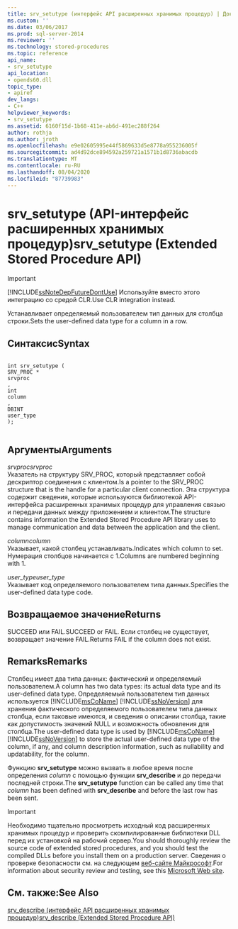 ```yaml
---
title: srv_setutype (интерфейс API расширенных хранимых процедур) | Документы Майкрософт
ms.custom: ''
ms.date: 03/06/2017
ms.prod: sql-server-2014
ms.reviewer: ''
ms.technology: stored-procedures
ms.topic: reference
api_name:
- srv_setutype
api_location:
- opends60.dll
topic_type:
- apiref
dev_langs:
- C++
helpviewer_keywords:
- srv_setutype
ms.assetid: 6160f15d-1b68-411e-ab6d-491ec288f264
author: rothja
ms.author: jroth
ms.openlocfilehash: e9e02605995e44f5869633d5e8778a955236005f
ms.sourcegitcommit: ad4d92dce894592a259721a1571b1d8736abacdb
ms.translationtype: MT
ms.contentlocale: ru-RU
ms.lasthandoff: 08/04/2020
ms.locfileid: "87739983"
---
```

# <a name="srv_setutype-extended-stored-procedure-api"></a><span data-ttu-id="1b834-102">srv_setutype (API-интерфейс расширенных хранимых процедур)</span><span class="sxs-lookup"><span data-stu-id="1b834-102">srv_setutype (Extended Stored Procedure API)</span></span>
    
> [!IMPORTANT]  
>  [!INCLUDE[ssNoteDepFutureDontUse](../../includes/ssnotedepfuturedontuse-md.md)] <span data-ttu-id="1b834-103">Используйте вместо этого интеграцию со средой CLR.</span><span class="sxs-lookup"><span data-stu-id="1b834-103">Use CLR integration instead.</span></span>  
  
 <span data-ttu-id="1b834-104">Устанавливает определяемый пользователем тип данных для столбца строки.</span><span class="sxs-lookup"><span data-stu-id="1b834-104">Sets the user-defined data type for a column in a row.</span></span>  
  
## <a name="syntax"></a><span data-ttu-id="1b834-105">Синтаксис</span><span class="sxs-lookup"><span data-stu-id="1b834-105">Syntax</span></span>  
  
```  
  
int srv_setutype (  
SRV_PROC *  
srvproc  
,  
int   
column  
,   
DBINT  
user_type   
);  
  
```  
  
## <a name="arguments"></a><span data-ttu-id="1b834-106">Аргументы</span><span class="sxs-lookup"><span data-stu-id="1b834-106">Arguments</span></span>  
 <span data-ttu-id="1b834-107">*srvproc*</span><span class="sxs-lookup"><span data-stu-id="1b834-107">*srvproc*</span></span>  
 <span data-ttu-id="1b834-108">Указатель на структуру SRV_PROC, который представляет собой дескриптор соединения с клиентом.</span><span class="sxs-lookup"><span data-stu-id="1b834-108">Is a pointer to the SRV_PROC structure that is the handle for a particular client connection.</span></span> <span data-ttu-id="1b834-109">Эта структура содержит сведения, которые используются библиотекой API-интерфейса расширенных хранимых процедур для управления связью и передачи данных между приложением и клиентом.</span><span class="sxs-lookup"><span data-stu-id="1b834-109">The structure contains information the Extended Stored Procedure API library uses to manage communication and data between the application and the client.</span></span>  
  
 <span data-ttu-id="1b834-110">*column*</span><span class="sxs-lookup"><span data-stu-id="1b834-110">*column*</span></span>  
 <span data-ttu-id="1b834-111">Указывает, какой столбец устанавливать.</span><span class="sxs-lookup"><span data-stu-id="1b834-111">Indicates which column to set.</span></span> <span data-ttu-id="1b834-112">Нумерация столбцов начинается с 1.</span><span class="sxs-lookup"><span data-stu-id="1b834-112">Columns are numbered beginning with 1.</span></span>  
  
 <span data-ttu-id="1b834-113">*user_type*</span><span class="sxs-lookup"><span data-stu-id="1b834-113">*user_type*</span></span>  
 <span data-ttu-id="1b834-114">Указывает код определяемого пользователем типа данных.</span><span class="sxs-lookup"><span data-stu-id="1b834-114">Specifies the user-defined data type code.</span></span>  
  
## <a name="returns"></a><span data-ttu-id="1b834-115">Возвращаемое значение</span><span class="sxs-lookup"><span data-stu-id="1b834-115">Returns</span></span>  
 <span data-ttu-id="1b834-116">SUCCEED или FAIL.</span><span class="sxs-lookup"><span data-stu-id="1b834-116">SUCCEED or FAIL.</span></span> <span data-ttu-id="1b834-117">Если столбец не существует, возвращает значение FAIL.</span><span class="sxs-lookup"><span data-stu-id="1b834-117">Returns FAIL if the column does not exist.</span></span>  
  
## <a name="remarks"></a><span data-ttu-id="1b834-118">Remarks</span><span class="sxs-lookup"><span data-stu-id="1b834-118">Remarks</span></span>  
 <span data-ttu-id="1b834-119">Столбец имеет два типа данных: фактический и определяемый пользователем.</span><span class="sxs-lookup"><span data-stu-id="1b834-119">A column has two data types: its actual data type and its user-defined data type.</span></span> <span data-ttu-id="1b834-120">Определяемый пользователем тип данных используется [!INCLUDE[msCoName](../../includes/msconame-md.md)] [!INCLUDE[ssNoVersion](../../includes/ssnoversion-md.md)] для хранения фактического определяемого пользователем типа данных столбца, если таковые имеются, и сведения о описании столбца, такие как допустимость значений NULL и возможность обновления для столбца.</span><span class="sxs-lookup"><span data-stu-id="1b834-120">The user-defined data type is used by [!INCLUDE[msCoName](../../includes/msconame-md.md)] [!INCLUDE[ssNoVersion](../../includes/ssnoversion-md.md)] to store the actual user-defined data type of the column, if any, and column description information, such as nullability and updatability, for the column.</span></span>  
  
 <span data-ttu-id="1b834-121">Функцию **srv_setutype** можно вызвать в любое время после определения *column* с помощью функции **srv_describe** и до передачи последней строки.</span><span class="sxs-lookup"><span data-stu-id="1b834-121">The **srv_setutype** function can be called any time that *column* has been defined with **srv_describe** and before the last row has been sent.</span></span>  
  
> [!IMPORTANT]  
>  <span data-ttu-id="1b834-122">Необходимо тщательно просмотреть исходный код расширенных хранимых процедур и проверить скомпилированные библиотеки DLL перед их установкой на рабочий сервер.</span><span class="sxs-lookup"><span data-stu-id="1b834-122">You should thoroughly review the source code of extended stored procedures, and you should test the compiled DLLs before you install them on a production server.</span></span> <span data-ttu-id="1b834-123">Сведения о проверке безопасности см. на следующем [веб-сайте Майкрософт](https://go.microsoft.com/fwlink/?LinkID=54761&amp;clcid=0x409https://msdn.microsoft.com/security/).</span><span class="sxs-lookup"><span data-stu-id="1b834-123">For information about security review and testing, see this [Microsoft Web site](https://go.microsoft.com/fwlink/?LinkID=54761&amp;clcid=0x409https://msdn.microsoft.com/security/).</span></span>  
  
## <a name="see-also"></a><span data-ttu-id="1b834-124">См. также:</span><span class="sxs-lookup"><span data-stu-id="1b834-124">See Also</span></span>  
 [<span data-ttu-id="1b834-125">srv_describe (интерфейс API расширенных хранимых процедур)</span><span class="sxs-lookup"><span data-stu-id="1b834-125">srv_describe &#40;Extended Stored Procedure API&#41;</span></span>](srv-describe-extended-stored-procedure-api.md)  
  
  
